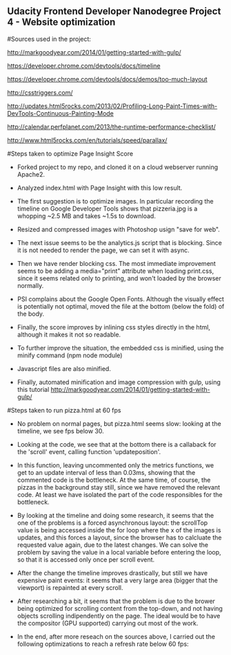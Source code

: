 ## Udacity Frontend Developer Nanodegree Project 4 - Website optimization

#Sources used in the project:

http://markgoodyear.com/2014/01/getting-started-with-gulp/

https://developer.chrome.com/devtools/docs/timeline

https://developer.chrome.com/devtools/docs/demos/too-much-layout

http://csstriggers.com/

http://updates.html5rocks.com/2013/02/Profiling-Long-Paint-Times-with-DevTools-Continuous-Painting-Mode

http://calendar.perfplanet.com/2013/the-runtime-performance-checklist/

http://www.html5rocks.com/en/tutorials/speed/parallax/


#Steps taken to optimize Page Insight Score

- Forked project to my repo, and cloned it on a cloud webserver running Apache2.

- Analyzed index.html with Page Insight with this low result.

- The first suggestion is to optimize images. In particular recording the timeline on Google Developer Tools shows that pizzeria.jpg is a whopping ~2.5 MB and takes ~1.5s to download.

- Resized and compressed images with Photoshop usign "save for web".

- The next issue seems to be the analytics.js script that is blocking. Since it is not needed to render the page, we can set it with async.

- Then we have render blocking css. The most immediate improvement seems to be adding a media="print" attribute when loading print.css, since it seems related only to printing, and won't loaded by the browser normally.

- PSI complains about the Google Open Fonts. Although the visually effect is potentially not optimal, moved the file at the bottom (below the fold) of the body.

- Finally, the score improves by inlining css styles directly in the html, although it makes it not so readable.

- To further improve the situation, the embedded css is minified, using the minify command (npm node module)

- Javascript files are also minified.

- Finally, automated minification and image compression with gulp, using this tutorial http://markgoodyear.com/2014/01/getting-started-with-gulp/


#Steps taken to run pizza.html at 60 fps

- No problem on normal pages, but pizza.html seems slow: looking at the timeline, we see fps below 30.

- Looking at the code, we see that at the bottom there is a callaback for the 'scroll' event, calling function 'updateposition'.

- In this function, leaving uncommented only the metrics functions, we get to an update interval of less than 0.03ms, showing that the commented code is the bottleneck. At the same time, of course, the pizzas in the background stay still, since we have removed the relevant code. At least we have isolated the part of the code responsibles for the bottleneck.

- By looking at the timeline and doing some research, it seems that the one of the problems is a forced asynchronous layout: the scrollTop value is being accessed inside the for loop where the x of the images is updates, and this forces a layout, since the browser has to calcluate the requested value again, due to the latest changes. We can solve the problem by saving the value in a local variable before entering the loop, so that it is accessed only once per scroll event.

- After the change the timeline improves drastically, but still we have expensive paint events: it seems that a very large area (bigger that the viewport) is repainted at every scroll.

- After researching a bit, it seems that the problem is due to the brower being optimized for scrolling content from the top-down, and not having objects scrolling indipendently on the page. The ideal would be to have the compositor (GPU supported) carrying out most of the work.

- In the end, after more reseach on the sources above, I carried out the following optimizations to reach a refresh rate below 60 fps:

